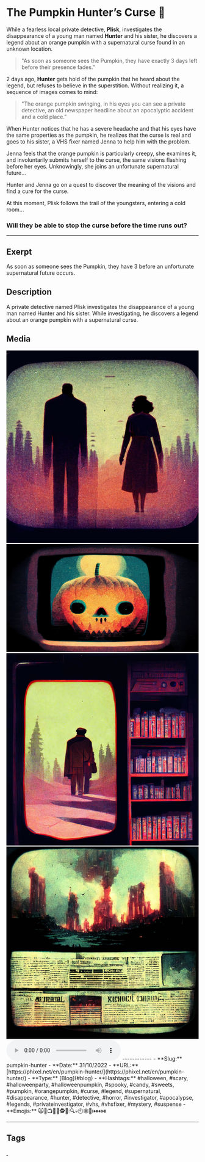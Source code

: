 # The Pumpkin Hunter’s Curse 🎃
While a fearless local private detective, **Plisk**, investigates the disappearance of a young man named **Hunter** and his sister, he discovers a legend about an orange pumpkin with a supernatural curse found in an unknown location.

> "As soon as someone sees the Pumpkin, they have exactly 3 days left before their presence fades."

2 days ago, **Hunter** gets hold of the pumpkin that he heard about the legend, but refuses to believe in the superstition. Without realizing it, a sequence of images comes to mind:

> "The orange pumpkin swinging, in his eyes you can see a private detective, an old newspaper headline about an apocalyptic accident and a cold place."

When Hunter notices that he has a severe headache and that his eyes have the same properties as the pumpkin, he realizes that the curse is real and goes to his sister, a VHS fixer named Jenna to help him with the problem.

Jenna feels that the orange pumpkin is particularly creepy, she examines it, and involuntarily submits herself to the curse, the same visions flashing before her eyes. Unknowingly, she joins an unfortunate supernatural future...

Hunter and Jenna go on a quest to discover the meaning of the visions and find a cure for the curse.

At this moment, Plisk follows the trail of the youngsters, entering a cold room…

### Will they be able to stop the curse before the time runs out?
------------
## Exerpt
As soon as someone sees the Pumpkin, they have 3 before an unfortunate supernatural future occurs.
## Description
A private detective named Plisk investigates the disappearance of a young man named Hunter and his sister. While investigating, he discovers a legend about an orange pumpkin with a supernatural curse.
## Media
<img src="media/d3ecc4c0/pumpkin-hunters-brother-sister.jpg" loading="lazy">
<img src="media/b39e54f1/pumpkin-hunters-cover.jpg" loading="lazy">
<img src="media/87841d55/pumpkin-hunters-detective.jpg" loading="lazy">
<img src="media/5e69dc79/pumpkin-hunters-news.jpg" loading="lazy">
<audio controls><source src="media/a3fdcd2b/the-pumpkin-hunters-curse.mp3" type="audio/mp3"></audio>
------------
- **Slug:** pumpkin-hunter
- **Date:** 31/10/2022
- **URL:** [https://phixel.net/en/pumpkin-hunter/](https://phixel.net/en/pumpkin-hunter/)
- **Type:** [Blog](#blog)
- **Hashtags:** #halloween, #scary, #halloweenparty, #halloweenpumpkin, #spooky, #candy, #sweets, #pumpkin, #orangepumpkin, #curse, #legend, #supernatural, #disappearance, #hunter, #detective, #horror, #investigator, #apocalypse, #legends, #privateinvestigator, #vhs, #vhsfixer, #mystery, #suspense
- **Emojis:** 🙀🎃📺​👫📰🕵​🧥🕯🔍💀🕙🕸️​​​📼​⏮️​⏭️⏯️

------------
## Tags
[ ](# )
